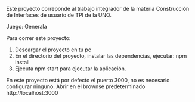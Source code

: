 Este proyecto correponde al trabajo integrador de la materia Construcción de Interfaces de usuario de TPI de la UNQ. 

Juego: Generala

Para correr este proyecto:

1. Descargar el proyecto en tu pc 
2. En el directorio del proyecto, instalar las dependencias, ejecutar: npm install
3. Ejecuta npm start para ejecutar la aplicación.

En este proyecto está por defecto el puerto 3000, no es necesario configurar ninguno. 
Abrir en el brownse predeterminado http://localhost:3000

